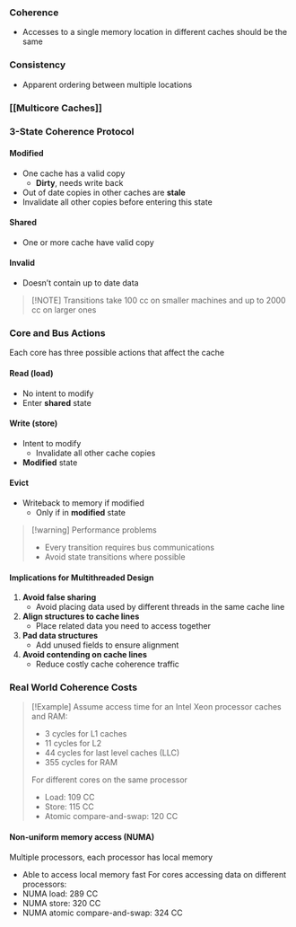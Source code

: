 ### Coherence
* Accesses to a single memory location in different caches should be the same
### Consistency
* Apparent ordering between multiple locations

### [[Multicore Caches]]

### 3-State Coherence Protocol
#### Modified
* One cache has a valid copy
	* **Dirty**, needs write back
* Out of date copies in other caches are **stale**
* Invalidate all other copies before entering this state
#### Shared
* One or more cache have valid copy
#### Invalid
* Doesn’t contain up to date data

> [!NOTE] Transitions take 100 cc on smaller machines and up to 2000 cc on larger ones

### Core and Bus Actions
Each core has three possible actions that affect the cache
#### Read (load)
* No intent to modify
* Enter **shared** state
#### Write (store)
* Intent to modify
	* Invalidate all other cache copies
* **Modified** state
#### Evict
* Writeback to memory if modified
	* Only if in **modified** state

> [!warning] Performance problems
> * Every transition requires bus communications
> * Avoid state transitions where possible

#### Implications for Multithreaded Design
1. **Avoid false sharing**
	* Avoid placing data used by different threads in the same cache line
2. **Align structures to cache lines**
	* Place related data you need to access together
3. **Pad data structures**
	* Add unused fields to ensure alignment
4. **Avoid contending on cache lines**
	* Reduce costly cache coherence traffic

### Real World Coherence Costs
> [!Example]
> Assume access time for an Intel Xeon processor caches and RAM:
> * 3 cycles for L1 caches
> * 11 cycles for L2
> * 44 cycles for last level caches (LLC)
> * 355 cycles for RAM
> 
> For different cores on the same processor
> * Load: 109 CC
> * Store: 115 CC
> * Atomic compare-and-swap: 120 CC

#### Non-uniform memory access (NUMA)
Multiple processors, each processor has local memory
* Able to access local memory fast
For cores accessing data on different processors:
* NUMA load: 289 CC
* NUMA store: 320 CC
* NUMA atomic compare-and-swap: 324 CC
